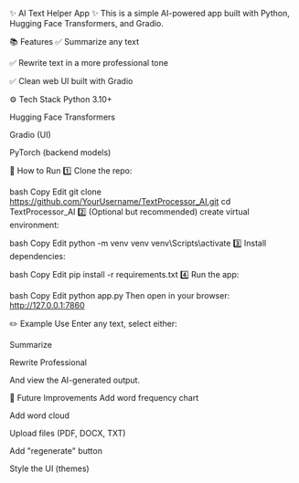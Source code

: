 ✨ AI Text Helper App ✨
This is a simple AI-powered app built with Python, Hugging Face Transformers, and Gradio.

📚 Features
✅ Summarize any text

✅ Rewrite text in a more professional tone

✅ Clean web UI built with Gradio

⚙️ Tech Stack
Python 3.10+

Hugging Face Transformers

Gradio (UI)

PyTorch (backend models)

🚀 How to Run
1️⃣ Clone the repo:

bash
Copy
Edit
git clone https://github.com/YourUsername/TextProcessor_AI.git
cd TextProcessor_AI
2️⃣ (Optional but recommended) create virtual environment:

bash
Copy
Edit
python -m venv venv
venv\Scripts\activate
3️⃣ Install dependencies:

bash
Copy
Edit
pip install -r requirements.txt
4️⃣ Run the app:

bash
Copy
Edit
python app.py
Then open in your browser: http://127.0.0.1:7860

✏️ Example Use
Enter any text, select either:

Summarize

Rewrite Professional

And view the AI-generated output.

🚧 Future Improvements
Add word frequency chart

Add word cloud

Upload files (PDF, DOCX, TXT)

Add "regenerate" button

Style the UI (themes)


